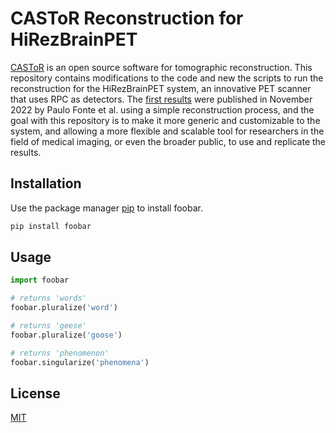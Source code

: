 # CASToR Reconstruction for HiRezBrainPET

[CASToR](https://castor-project.org/) is an open source software for tomographic reconstruction. This repository contains modifications to the code and new the scripts to run the reconstruction for the HiRezBrainPET system, an innovative PET scanner that uses RPC as detectors. The [first results](https://arxiv.org/abs/2211.05860) were published in November 2022 by Paulo Fonte et al. using a simple reconstruction process, and the goal with this repository is to make it more generic and customizable to the system, and allowing a more flexible and scalable tool for researchers in the field of medical imaging, or even the broader public, to use and replicate the results.

## Installation

Use the package manager [pip](https://pip.pypa.io/en/stable/) to install foobar.

```bash
pip install foobar
```

## Usage

```python
import foobar

# returns 'words'
foobar.pluralize('word')

# returns 'geese'
foobar.pluralize('goose')

# returns 'phenomenon'
foobar.singularize('phenomena')
```

## License

[MIT](https://choosealicense.com/licenses/mit/)
